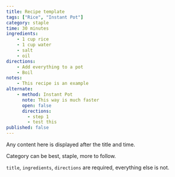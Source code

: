 ```yaml
---
title: Recipe template
tags: ["Rice", "Instant Pot"]
category: staple
time: 30 minutes
ingredients:
    - 1 cup rice
    - 1 cup water
    - salt
    - oil
directions:
    - Add everything to a pot
    - Boil
notes:
    - This recipe is an example
alternate:
    - method: Instant Pot
      note: This way is much faster
      open: false
      directions:
        - step 1
        - test this
published: false
---
```


Any content here is displayed after the title and time.

Category can be best, staple, more to follow.

`title`, `ingredients`, `directions` are required, everything else is not.
